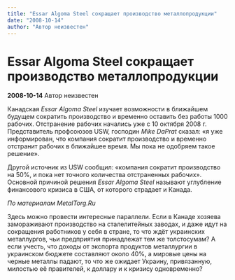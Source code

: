 ```yaml
---
title: "Essar Algoma Steel сокращает производство металлопродукции"
date: "2008-10-14"
author: "Автор неизвестен"
---
```


# Essar Algoma Steel сокращает производство металлопродукции

**2008-10-14** Автор неизвестен

Канадская *Essar Algoma Steel* изучает возможности в ближайшем будущем сократить производство и временно оставить без работы 1000 рабочих. Отстранение рабочих начались уже с 10 октября 2008 г. Представитель профсоюзов USW, господин *Mike DaPrat* сказал: «я уже информирован, что компания сократит производство и временно отстранит рабочих в ближайшее время. Мы пока не одобряем такое решение».

Другой источник из USW сообщил: «компания сократит производство на 50%, и пока нет точного количества отстраненных рабочих». Основной причиной решения *Essar Algoma Steel* называют углубление финансового кризиса в США, от которого страдает и Канада.

*По материалам MetalTorg.Ru*

Здесь можно провести интересные параллели. Если в Канаде хозяева замораживают производство на сталелитейных заводах, и даже идут на сокращения работников у себя в стране, то что ждёт украинских металлургов, чьи предприятия принадлежат тем же толстосумам? А если учесть, что доходы от экспорта продуктов металлургии в украинском бюджете составляют около 40%, а мировые цены на черные металлы падают, то что же ожидает Украину, привязанную, милостью её правителей, к доллару и к кризису одновременно?